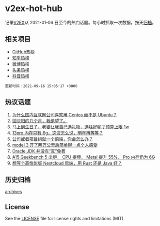 # v2ex-hot-hub

 记录[V2EX](https://www.v2ex.com/)从 2021-01-06 日至今的热门话题。每小时抓取一次数据，按天[归档](archives)。
 
 ## 相关项目

- [GitHub热榜](https://github.com/snaildev/github-hot-hub)
- [知乎热榜](https://github.com/snaildev/zhihu-hot-hub)
- [微博热榜](https://github.com/snaildev/weibo-hot-hub)
- [头条热榜](https://github.com/snaildev/toutiao-hot-hub)
- [抖音热榜](https://github.com/snaildev/douyin-hot-hub)


 `更新时间：2021-09-16 15:05:17 +0800`

## 热议话题

1. [为什么国内互联网公司喜欢用 Centos 而不是 Ubuntu？](https://www.v2ex.com/t/802052)
1. [回沈阳的几个月，我绝望了。](https://www.v2ex.com/t/802248)
1. [马上到生日了，老婆让我自己选礼物，选啥好呢？预算上限 1w](https://www.v2ex.com/t/802188)
1. [13pro 内存只有 6g，这波怎么说，明年再等等？](https://www.v2ex.com/t/802169)
1. [公司或者项目组就一个前端，你会怎么办？](https://www.v2ex.com/t/802206)
1. [model 3 开了两万公里后简单聊一点个人感受](https://www.v2ex.com/t/802133)
1. [Oracle JDK 并没有“真”免费](https://www.v2ex.com/t/802200)
1. [A15 Geekbench 5 出炉， CPU 提频， Metal 提升 55%， Pro 内存仍为 6G](https://www.v2ex.com/t/802173)
1. [想写个高性能版 Nextcloud 后端，用 Rust 还是 Java 好？](https://www.v2ex.com/t/802154)

## 历史归档

[archives](archives)

## License

See the [LICENSE](LICENSE) file for license rights and limitations (MIT).
